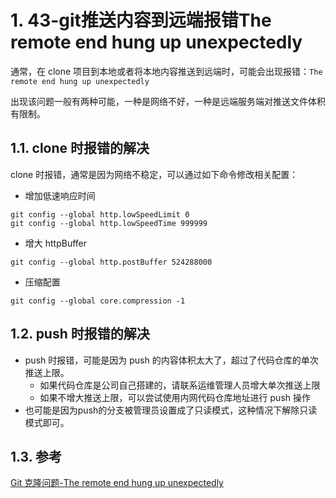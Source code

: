 # 1. 43-git推送内容到远端报错The remote end hung up unexpectedly

通常，在 clone 项目到本地或者将本地内容推送到远端时，可能会出现报错：`The remote end hung up unexpectedly`

出现该问题一般有两种可能，一种是网络不好，一种是远端服务端对推送文件体积有限制。


## 1.1. clone 时报错的解决

clone 时报错，通常是因为网络不稳定，可以通过如下命令修改相关配置：

* 增加低速响应时间

```
git config --global http.lowSpeedLimit 0
git config --global http.lowSpeedTime 999999
```

* 增大 httpBuffer

```
git config --global http.postBuffer 524288000
```

* 压缩配置

```
git config --global core.compression -1    
```

## 1.2. push 时报错的解决

* push 时报错，可能是因为 push 的内容体积太大了，超过了代码仓库的单次推送上限。
    * 如果代码仓库是公司自己搭建的，请联系运维管理人员增大单次推送上限
    * 如果不增大推送上限，可以尝试使用内网代码仓库地址进行 push 操作
* 也可能是因为push的分支被管理员设置成了只读模式，这种情况下解除只读模式即可。


## 1.3. 参考

[Git 克隆问题-The remote end hung up unexpectedly](https://blog.csdn.net/weixin_43834742/article/details/109509987)